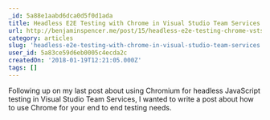 ```yaml
---
_id: 5a88e1aabd6dca0d5f0d1ada
title: Headless E2E Testing with Chrome in Visual Studio Team Services
url: http://benjaminspencer.me/post/15/headless-e2e-testing-chrome-vsts
category: articles
slug: 'headless-e2e-testing-with-chrome-in-visual-studio-team-services'
user_id: 5a83ce59d6eb0005c4ecda2c
createdOn: '2018-01-19T12:21:05.000Z'
tags: []
---
```


Following up on my last post about using Chromium for headless JavaScript testing in Visual Studio Team Services, I wanted to write a post about how to use Chrome for your end to end testing needs.
